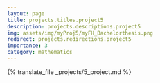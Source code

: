 ```yaml
---
layout: page
title: projects.titles.project5
description: projects.descriptions.project5
img: assets/img/myProj5/myFH_Bachelorthesis.png
redirect: projects.redirections.project5
importance: 3
category: mathematics
---
```

{% translate_file _projects/5_project.md %}